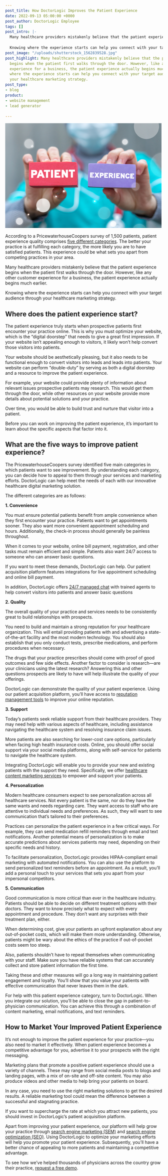```yaml
---
post_title: How DoctorLogic Improves the Patient Experience
date: 2022-09-13 05:00:00 +0000
post_author: DoctorLogic Employee
tags: []
post_intro: |-
  Many healthcare providers mistakenly believe that the patient experience begins when the patient first walks through the door. However, like any other customer experience for a business, the patient experience actually begins much earlier.

  Knowing where the experience starts can help you connect with your target audience through your healthcare marketing strategy.
post_image: "/uploads/shutterstock_1562839528.jpg"
post_highlight: Many healthcare providers mistakenly believe that the patient experience
  begins when the patient first walks through the door. However, like any other customer
  experience for a business, the patient experience actually begins much earlier.  Knowing
  where the experience starts can help you connect with your target audience through
  your healthcare marketing strategy.
post_type:
- blog
product:
- website management
- lead generator

---
```

![](/uploads/shutterstock_2013208163.jpg)

According to a PricewaterhouseCoopers survey of 1,500 patients, patient experience quality comprises [five different categories](https://www.pwc.com/us/en/health-industries/health-research-institute/publications/pdf/pwc-hri-customer-experience-in-new-health-economy.pdf). The better your practice is at fulfilling each category, the more likely you are to have satisfied patients. This experience could be what sets you apart from competing practices in your area.

Many healthcare providers mistakenly believe that the patient experience begins when the patient first walks through the door. However, like any other customer experience for a business, the patient experience actually begins much earlier.

Knowing where the experience starts can help you connect with your target audience through your healthcare marketing strategy.

## **Where does the patient experience start?**

The patient experience truly starts when prospective patients first encounter your practice online. This is why you must optimize your website, which is the “digital doorstep” that needs to give a great first impression. If your website isn’t appealing enough to visitors, it likely won’t help convert those visitors into patients.

Your website should be aesthetically pleasing, but it also needs to be functional enough to convert visitors into leads and leads into patients. Your website can perform “double-duty” by serving as both a digital doorstep and a resource to improve the patient experience.

For example, your website could provide plenty of information about relevant issues prospective patients may research. This would get them through the door, while other resources on your website provide more details about potential solutions and your practice.

Over time, you would be able to build trust and nurture that visitor into a patient.

Before you can work on improving the patient experience, it’s important to learn about the specific aspects that factor into it.

## **What are the five ways to improve patient experience?**

The PricewaterhouseCoopers survey identified five main categories in which patients want to see improvement. By understanding each category, you can decide how to appeal to them through your services and marketing efforts. DoctorLogic can help meet the needs of each with our innovative healthcare digital marketing solution.

The different categories are as follows:

**1. Convenience**

You must ensure potential patients benefit from ample convenience when they first encounter your practice. Patients want to get appointments sooner. They also want more convenient appointment scheduling and hours. Additionally, the check-in process should generally be painless throughout.

When it comes to your website, online bill payment, registration, and other tasks must remain efficient and simple. Patients also want 24/7 access to someone who can answer basic questions.

If you want to meet these demands, DoctorLogic can help. Our patient acquisition platform features integrations for live appointment scheduling and online bill payment.

In addition, DoctorLogic offers [24/7 managed chat](https://doctorlogic.com/growth-accelerators/medical-managed-chat) with trained agents to help convert visitors into patients and answer basic questions

**2. Quality**

The overall quality of your practice and services needs to be consistently great to build relationships with prospects.

You need to build and maintain a strong reputation for your healthcare organization. This will entail providing patients with and advertising a state-of-the-art facility and the most modern technology. You should also establish that you only conduct tests, prescribe medications, and perform procedures when necessary.

The drugs that your practice prescribes should come with proof of good outcomes and few side effects. Another factor to consider is research—are your clinicians using the latest research? Answering this and other questions prospects are likely to have will help illustrate the quality of your offerings.

DoctorLogic can demonstrate the quality of your patient experience. Using our patient acquisition platform, you’ll have access to [reputation management tools](https://doctorlogic.com/online-reputation-management-doctors) to improve your online reputation.

**3. Support**

Today’s patients seek reliable support from their healthcare providers. They may need help with various aspects of healthcare, including assistance navigating the healthcare system and resolving insurance claim issues.

More patients are also searching for lower-cost care options, particularly when facing high health insurance costs. Online, you should offer social support via your social media platforms, along with self-service for patients to navigate the healthcare system.

Integrating DoctorLogic will enable you to provide your new and existing patients with the support they need. Specifically, we offer [healthcare content marketing services](https://doctorlogic.com/growth-accelerators/healthcare-content-marketing) to empower and support your patients.

**4. Personalization**

Modern healthcare consumers expect to see personalization across all healthcare services. Not every patient is the same, nor do they have the same wants and needs regarding care. They want access to staff who are attentive to individual needs and preferences. As such, they will want to see communication that’s tailored to their preferences.

Practices can personalize the patient experience in a few critical ways. For example, they can send medication refill reminders through email and text notifications. Another potential means of personalization is to make accurate predictions about services patients may need, depending on their specific needs and history.

To facilitate personalization, DoctorLogic provides HIPAA-compliant email marketing with automated notifications. You can also use the platform to send personalized text reminders before an appointment. As a result, you’ll add a personal touch to your services that sets you apart from your impersonal competitors.

**5. Communication**

Good communication is more critical than ever in the healthcare industry. Patients should be able to decide on different treatment options with their doctors. They want to know precisely what to expect with every appointment and procedure. They don’t want any surprises with their treatment plan, either.

When determining cost, give your patients an upfront explanation about any out-of-pocket costs, which will make them more understanding. Otherwise, patients might be wary about the ethics of the practice if out-of-pocket costs seem too steep.

Also, patients shouldn’t have to repeat themselves when communicating with your staff. Make sure you have reliable systems that can accurately collect and store patient information the first time.

Taking these and other measures will go a long way in maintaining patient engagement and loyalty. You’ll show that you value your patients with effective communication that never leaves them in the dark.

For help with this patient experience category, turn to DoctorLogic. When you integrate our solution, you’ll be able to close the gap in patient-to-physician communication. You can achieve this through a combination of content marketing, email notifications, and text reminders.

## **How to Market Your Improved Patient Experience**

It’s not enough to improve the patient experience for your practice—you also need to market it effectively. When patient experience becomes a competitive advantage for you, advertise it to your prospects with the right messaging.

Marketing plans that promote a positive patient experience should use a variety of channels. These may range from social media posts to blogs and landing pages, with a mix of on-site and off-site content. You may also produce videos and other media to help bring your patients on board.

In any case, you need to use the right marketing solutions to get the desired results. A reliable marketing tool could mean the difference between a successful and stagnating practice.

If you want to supercharge the rate at which you attract new patients, you should invest in DoctorLogic’s patient acquisition platform.

Apart from improving your patient experience, our platform will help grow your practice through [search engine marketing (SEM)](https://doctorlogic.com/growth-accelerators/medical-paid-advertising) and [search engine optimization (SEO)](https://doctorlogic.com/medical-seo-search-amplifier). Using DoctorLogic to optimize your marketing efforts will help you promote your patient experience. Subsequently, you’ll have a better chance of appealing to more patients and maintaining a competitive advantage.

To see how we’ve helped thousands of physicians across the country grow their practice, [request a free demo](https://growth.doctorlogic.com/get-a-demo).